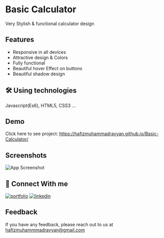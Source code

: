 
# Basic Calculator

Very Stylish & functional calculator design 


## Features

- Responsive in all devices
- Attractive design & Colors
- Fully functional
- Beautiful hover Effect on buttons
- Beautiful shadow design


## 🛠 Using technologies

Javascript(Es6), HTML5, CSS3 ...


## Demo

Click here to see project: https://hafizmuhammadrayyan.github.io/Basic-Calculator/


## Screenshots

![App Screenshot](https://i.ibb.co/60vJYbV/screen.jpg)


## 🔗 Connect With me
[![portfolio](https://img.shields.io/badge/my_portfolio-000?style=for-the-badge&logo=ko-fi&logoColor=white)](https://github.com/HafizMuhammadRayyan/)
[![linkedin](https://img.shields.io/badge/linkedin-0A66C2?style=for-the-badge&logo=linkedin&logoColor=white)](https://www.linkedin.com/in/hafiz-muhammmad-rayyan/)


## Feedback

If you have any feedback, please reach out to us at hafizmuhammmadrayyan@gmail.com

